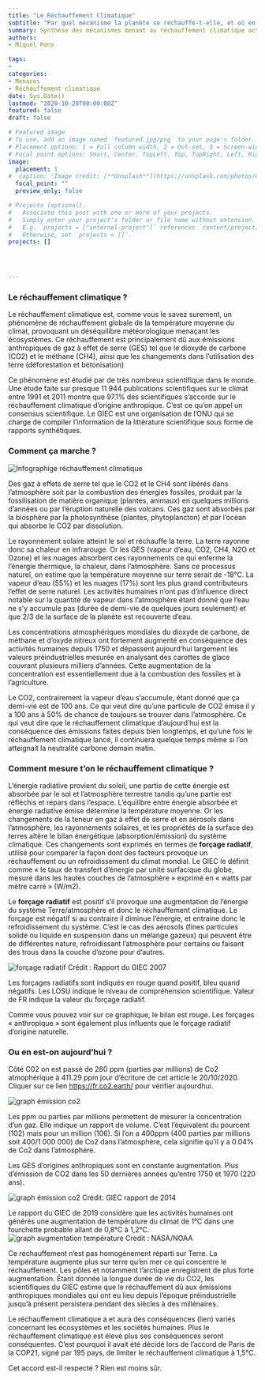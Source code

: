 ```yaml
---
title: "Le Réchauffement Climatique"
subtitle: "Par quel mécanisme la planète se réchauffe-t-elle, et où en sommes-nous aujourd'hui ? "
summary: Synthèse des mécanismes menant au réchauffement climatique actuel et de comment ces changements climatiques sont mesurées.
authors:
- Miquel Pons

tags:
- 
categories:
- Menaces
- Réchauffement climatique
date: Sys.Date()
lastmod: "2020-10-20T00:00:00Z"
featured: false
draft: false

# Featured image
# To use, add an image named `featured.jpg/png` to your page's folder.
# Placement options: 1 = Full column width, 2 = Out-set, 3 = Screen-width
# Focal point options: Smart, Center, TopLeft, Top, TopRight, Left, Right, BottomLeft, Bottom, BottomRight
image:
  placement: 1
#  caption: 'Image credit: [**Unsplash**](https://unsplash.com/photos/CpkOjOcXdUY)'
  focal_point: ""
  preview_only: false

# Projects (optional).
#   Associate this post with one or more of your projects.
#   Simply enter your project's folder or file name without extension.
#   E.g. `projects = ["internal-project"]` references `content/project/deep-learning/index.md`.
#   Otherwise, set `projects = []`.
projects: []




---
```

### Le réchauffement climatique ? 

Le réchauffement climatique est, comme vous le savez surement, un phénomène de réchauffement globale de la température moyenne du climat, provoquant un déséquilibre météorologique menaçant les écosystèmes. Ce réchauffement est principalement dû aux émissions anthropiques de gaz à effet de serre (GES) tel que le dioxyde de carbone (CO2) et le méthane (CH4), ainsi que les changements dans l’utilisation des terre (déforestation et bétonisation)

Ce phénomène est étudié par de très nombreux scientifique dans le monde. Une étude faite sur presque 11 944 publications scientifiques sur le climat entre 1991 et 2011 montre que 97.1% des scientifiques s’accorde sur le réchauffement climatique d’origine anthropique. C’est ce qu’on appel un consensus scientifique. Le GIEC est une organisation de l’ONU qui se charge de compiler l’information de la littérature scientifique sous forme de rapports synthétiques.

### Comment ça marche ?

<img class="fit-picture" 
    src="/media/infographie-RC.png"
    alt="Infographige réchauffement climatique"
    title="Réchauffement climatique E²">

Des gaz à effets de serre tel que le CO2 et le CH4 sont libérés dans l’atmosphère soit par la combustion des énergies fossiles, produit par la fossilisation de matière organique (plantes, animaux) en quelques millions d’années ou par l’éruption naturelle des volcans. Ces gaz sont absorbés par la biosphère par la photosynthèse (plantes, phytoplancton) et par l’océan qui absorbe le CO2 par dissolution. 

Le rayonnement solaire atteint le sol et réchauffe la terre. La terre rayonne donc sa chaleur en infrarouge. Or les GES (vapeur d’eau, CO2, CH4, N2O et Ozone) et les nuages absorbent ces rayonnements ce qui enferme la l’énergie thermique, la chaleur, dans l’atmosphère. Sans ce processus naturel, on estime que la température moyenne sur terre serait de -18°C. 
La vapeur d’eau (55%) et les nuages (17%) sont les plus grand contributeurs l’effet de serre naturel. Les activités humaines n’ont pas d’influence direct notable sur la quantité de vapeur dans l’atmosphère étant donné que l’eau ne s’y accumule pas (durée de demi-vie de quelques jours seulement) et que 2/3 de la surface de la planète est recouverte d’eau. 

Les concentrations atmosphériques mondiales du dioxyde de carbone, de méthane et d’oxyde nitreux ont fortement augmenté en conséquence des activités humaines depuis 1750 et dépassent aujourd’hui largement les valeurs préindustrielles mesurée en analysant des carottes de glace couvrant plusieurs milliers d’années. Cette augmentation de la concentration est essentiellement due à la combustion des fossiles et à l’agriculture. 

Le CO2, contrairement la vapeur d’eau s’accumule, étant donné que ça demi-vie est de 100 ans. Ce qui veut dire qu’une particule de CO2 émise il y a 100 ans à 50% de chance de toujours se trouver dans l’atmosphère. Ce qui veut dire que le réchauffement climatique d’aujourd’hui est la conséquence des émissions faites depuis bien longtemps, et qu’une fois le réchauffement climatique lancé, il continuera quelque temps même si l’on atteignait la neutralité carbone demain matin. 


### Comment mesure t’on le réchauffement climatique ? 


L’énergie radiative provient du soleil, une partie de cette énergie est absorbée par le sol et l’atmosphère terrestre tandis qu’une partie est réfléchis et repars dans l’espace. L’équilibre entre énergie absorbée et énergie radiative émise détermine la température moyenne. Or les changements de la teneur en gaz à effet de serre et en aérosols dans l’atmosphère, les rayonnements solaires, et les propriétés de la surface des terres altère le bilan énergétique (absorption/émission) du système climatique. Ces changements sont exprimés en termes de **forçage radiatif**, utilisé pour comparer la façon dont des facteurs provoque un réchauffement ou un refroidissement du climat mondial. 
Le GIEC le définit comme « le taux de transfert d’énergie par unité surfacique du globe, mesuré dans les hautes couches de l’atmosphère » exprimé en « watts par mètre carré » (W/m2).


Le **forçage radiatif** est positif s’il provoque une augmentation de l’énergie du système Terre/atmosphère et donc le réchauffement climatique. Le forçage est négatif si au contraire il diminue l’énergie, et entraine donc le refroidissement du système. C’est le cas des aérosols (fines particules solide ou liquide en suspension dans un mélange gazeux) qui peuvent être de différentes nature, refroidissant l’atmosphère pour certains ou faisant des trous dans la couche d’ozone pour d’autres.

<img class="fit-picture" 
    src="/media/forçage radiatif.png"
    alt="forçage radiatif"
    title="Rapport du GIEC 2007">
Crédit : Rapport du GIEC 2007

Les forçages radiatifs sont indiqués en rouge quand positif, bleu quand négatifs. Les 
LOSU indique le niveau de compréhension scientifique. Valeur de FR indique la valeur du forçage radiatif.

Comme vous pouvez voir sur ce graphique, le bilan est rouge. Les forçages « anthropique » sont également plus influents que le forçage radiatif d’origine naturelle.


### Ou en est-on aujourd’hui ?
Côté C02 on est passé de 280 ppm (parties par millions) de Co2 atmophérique à 411.29 ppm jour d’écriture de cet article le 20/10/2020. Cliquer sur ce lien https://fr.co2.earth/ pour vérifier aujourdhui. 


<img class="fit-picture" 
    src="/media/CO2_emissions_vs_concentrations_1751-2019_lrg.png"
    alt="graph émission co2"
    title="NOAA">

Les ppm ou parties par millions permettent de mesurer la concentration d’un gaz. Elle indique un rapport de volume. C’est l’équivalent du pourcent (102) mais pour un million (106). Si l’on a 400ppm (400 parties par millions soit 400/1 000 000) de Co2 dans l’atmosphère, cela signifie qu’il y a 0.04% de Co2 dans l’atmosphère. 


Les GES d’origines anthropiques sont en constante augmentation. Plus d’émission de CO2 dans les 50 dernières années qu’entre 1750 et 1970 (220 ans).

<img class="fit-picture" 
    src="/media/émission anthropique mondiale 1750 2011.png"
    alt="graph émission co2"
    title="NOAA">
    Crédit: GIEC rapport de 2014


Le rapport du GIEC de 2019 considère que les activités humaines ont générés une augmentation de température du climat de 1°C dans une fourchette probable allant de 0,8°C à 1,2°C.
<img class="fit-picture" 
    src="/media/1987_yearly_temperature_anomalies_from_1880_to_2019.jpeg"
    alt="graph augmentation température"
    title="NASA/NOAA">
Credit : NASA/NOAA

Ce réchauffement n’est pas homogènement réparti sur Terre. La température augmente plus sur terre qu’en mer ce qui concentre le réchauffement. Les pôles et notamment l’arctique enregistrent de plus forte augmentation. 
Étant donnée la longue durée de vie du CO2, les scientifiques du GIEC estime que le réchauffement dû aux émissions anthropiques mondiales qui ont eu lieu depuis l’époque préindustrielle jusqu’à présent persistera pendant des siècles à des millénaires.

Le réchauffement climatique a et aura des conséquences (lien) variés concernant les écosystèmes et les sociétés humaines. Plus le réchauffement climatique est élevé plus ses conséquences seront conséquentes. C’est pourquoi il avait été décidé lors de l’accord de Paris de la COP21, signé par 195 pays, de limiter le réchauffement climatique à 1,5°C. 

Cet accord est-il respecté ? Rien est moins sûr.  


